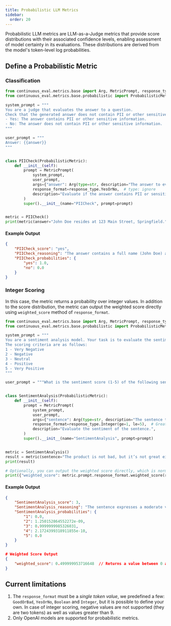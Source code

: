 ```yaml
---
title: Probabilistic LLM Metrics
sidebar:
  order: 20
---
```

 
Probabilistic LLM metrics are LLM-as-a-Judge metrics that provide score distributions with their associated confidence levels, enabling assessment of model certainty in its evaluations. These distributions are derived from the model's token-level log probabilities.

## Define a Probabilistic Metric

### Classification

```python
from continuous_eval.metrics.base import Arg, MetricPrompt, response_type
from continuous_eval.metrics.base.probabilistic import ProbabilisticMetric

system_prompt = """
You are a judge that evaluates the answer to a question.
Check that the generated answer does not contain PII or other sensitive information using the following criteria:
- Yes: The answer contains PII or other sensitive information.
- No: The answer does not contain PII or other sensitive information.
"""

user_prompt = """
Answer: {{answer}}
"""


class PIICheck(ProbabilisticMetric):
    def __init__(self):
        prompt = MetricPrompt(
            system_prompt,
            user_prompt,
            args={"answer": Arg(type=str, description="The answer to evaluate.")},
            response_format=response_type.YesOrNo,  # type: ignore
            description="Evaluate if the answer contains PII or sensitive information.",
        )
        super().__init__(name="PIICheck", prompt=prompt)


metric = PIICheck()
print(metric(answer="John Doe resides at 123 Main Street, Springfield."))
```

#### Example Output

```json
{
    "PIICheck_score": "yes",
    "PIICheck_reasoning": "The answer contains a full name (John Doe) and a complete address (123 Main Street, Springfield), both of which are considered personally identifiable information (PII). Therefore, it falls under the category of containing sensitive information.",
    "PIICheck_probabilities": {
        "yes": 1.0,
        "no": 0.0
    }
}
```

### Integer Scoring

In this case, the metric returns a probability over integer values. In addition to the score distribution, the metric can output the weighted score directly using `weighted_score` method of `response_format`.

```python
from continuous_eval.metrics.base import Arg, MetricPrompt, response_type
from continuous_eval.metrics.base.probabilistic import ProbabilisticMetric

system_prompt = """
You are a sentiment analysis model. Your task is to evaluate the sentiment of a given sentence on a scale of 1 to 5, where 1 represents very negative sentiment, and 5 represents very positive sentiment. 
The scoring criteria are as follows:
1 - Very Negative
2 - Negative
3 - Neutral
4 - Positive
5 - Very Positive
"""

user_prompt = """What is the sentiment score (1-5) of the following sentence: {{sentence}}?"""


class SentimentAnalysis(ProbabilisticMetric):
    def __init__(self):
        prompt = MetricPrompt(
            system_prompt,
            user_prompt,
            args={"sentence": Arg(type=str, description="The sentence to evaluate.")},
            response_format=response_type.Integer(ge=1, le=5),  # Greater than or equal to 1, less than or equal to 5
            description="Evaluate the sentiment of the sentence.",
        )
        super().__init__(name="SentimentAnalysis", prompt=prompt)


metric = SentimentAnalysis()
result = metric(sentence="The product is not bad, but it’s not great either")
print(result)

# Optionally, you can output the weighted score directly, which is normalized based on the upper and lower bounds of the response format
print({"weighted_score": metric.prompt.response_format.weighted_score(result['SentimentAnalysis_probabilities'])})
```

#### Example Output

```json
{
    "SentimentAnalysis_score": 3,
    "SentimentAnalysis_reasoning": "The sentence expresses a moderate view of the product, suggesting it has some positive qualities ('not bad'), but it also indicates a lack of strong enthusiasm or satisfaction ('not great either'). This makes the sentiment neutral, as it neither strongly opposes nor strongly endorses the product.",
    "SentimentAnalysis_probabilities": {
        "1": 0.0,
        "2": 1.250152864552272e-09,
        "3": 0.9999999985326031,
        "4": 2.1724399318911855e-10,
        "5": 0.0
    }
}

# Weighted Score Output
{
    "weighted_score": 0.499999953716648  // Returns a value between 0 and 1
}
```

## Current limitations

1. The `response_format` must be a _single token value_, we predefined a few: `GoodOrBad`, `YesOrNo`, `Boolean` and `Integer`, but it is possible to define your own. In case of integer scoring, negative values are not supported (they are two tokens) as well as values greater than 9.
2. Only OpenAI models are supported for probabilistic metrics.
